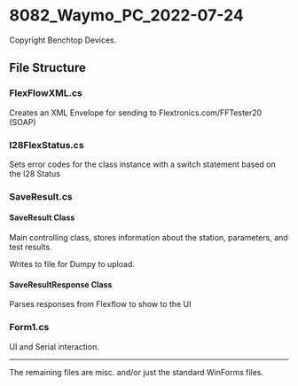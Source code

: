 # 8082_Waymo_PC_2022-07-24


Copyright Benchtop Devices.


## File Structure


### FlexFlowXML.cs

Creates an XML Envelope for sending to Flextronics.com/FFTester20 (SOAP)

### I28FlexStatus.cs
  
Sets error codes for the class instance with a switch statement based on the I28 Status

### SaveResult.cs

#### SaveResult Class
Main controlling class, stores information about the station, parameters, and test results. 

Writes to file for Dumpy to upload.

#### SaveResultResponse Class

Parses responses from Flexflow to show to the UI


### Form1.cs

UI and Serial interaction.


---

The remaining files are misc. and/or just the standard WinForms files.
